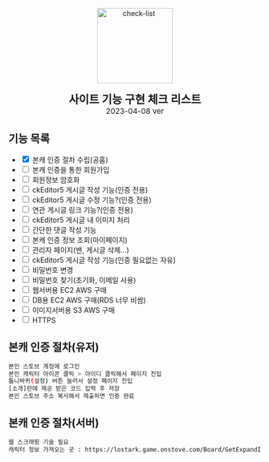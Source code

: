 <p align="center">
	<img src="https://cdn-icons-png.flaticon.com/512/1211/1211612.png" width="150" alt="check-list" />
</p>

<p align="center">
	<b style="font-size: 22px">사이트 기능 구현 체크 리스트</b>
	<br>
	<span style="font-size: 15px">2023-04-08 ver</span>
</p>

## 기능 목록
- <input type='checkbox' checked> 본캐 인증 절차 수립(공홈)
- <input type='checkbox'> 본캐 인증을 통한 회원가입
- <input type='checkbox'> 회원정보 암호화
- <input type='checkbox'> ckEditor5 게시글 작성 기능(인증 전용)
- <input type='checkbox'> ckEditor5 게시글 수정 기능?(인증 전용)
- <input type='checkbox'> 연관 게시글 링크 기능?(인증 전용)
- <input type='checkbox'> ckEditor5 게시글 내 이미지 처리
- <input type='checkbox'> 간단한 댓글 작성 기능
- <input type='checkbox'> 본캐 인증 정보 조회(마이페이지)
- <input type='checkbox'> 관리자 페이지(밴, 게시글 삭제...)
- <input type='checkbox'> ckEditor5 게시글 작성 기능(인증 필요없는 자유)
- <input type='checkbox'> 비밀번호 변경
- <input type='checkbox'> 비밀번호 찾기(초기화, 이메일 사용)
- <input type='checkbox'> 웹서버용 EC2 AWS 구매
- <input type='checkbox'> DB용 EC2 AWS 구매(RDS 너무 비쌈)
- <input type='checkbox'> 이미지서버용 S3 AWS 구매
- <input type='checkbox'> HTTPS

## 본캐 인증 절차(유저)
```bash
본인 스토브 계정에 로그인
본인 캐릭터 아이콘 클릭 > 아이디 클릭해서 페이지 진입
톱니바퀴(설정) 버튼 눌러서 설정 페이지 진입
[소개]란에 제공 받은 코드 입력 후 저장
본인 스토브 주소 복사해서 제출하면 인증 완료
```
## 본캐 인증 절차(서버)
```bash
웹 스크래핑 기술 필요
캐릭터 정보 가져오는 곳 : https://lostark.game.onstove.com/Board/GetExpandInfo?memberNo=12345678
```